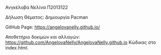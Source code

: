 Ανγκέλοβα Νελίνα Π2013122

Δήλωση Θέματος: Δημιουργία Pacman

GitHub Page: https://angelovanelly.github.io/

Αποθετήριο δοκιμών και αλλαγών: https://github.com/AngelovaNelly/AngelovaNelly.github.io
Κώδικας στο index.html.
